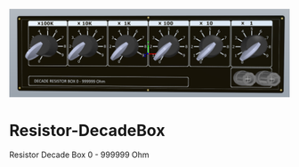 ![Resistor Decade Box](https://github.com/vincent-himpe/Resistor-DecadeBox/blob/main/Documentation/front.png)
# Resistor-DecadeBox

Resistor Decade Box 0 - 999999 Ohm
